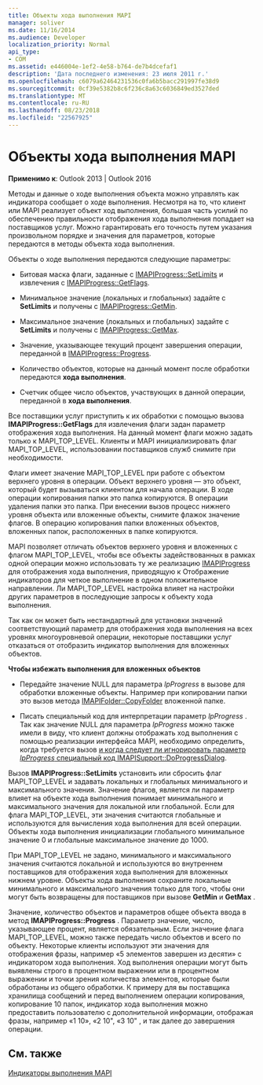 ```yaml
---
title: Объекты хода выполнения MAPI
manager: soliver
ms.date: 11/16/2014
ms.audience: Developer
localization_priority: Normal
api_type:
- COM
ms.assetid: e446004e-1ef2-4e58-b764-de7b4dcefaf1
description: 'Дата последнего изменения: 23 июля 2011 г.'
ms.openlocfilehash: c6079a62464231536c0fa6b5bacc291997fe38d9
ms.sourcegitcommit: 0cf39e5382b8c6f236c8a63c6036849ed3527ded
ms.translationtype: MT
ms.contentlocale: ru-RU
ms.lasthandoff: 08/23/2018
ms.locfileid: "22567925"
---
```

# <a name="mapi-progress-objects"></a>Объекты хода выполнения MAPI

  
  
**Применимо к**: Outlook 2013 | Outlook 2016 
  
Методы и данные о ходе выполнения объекта можно управлять как индикатора сообщает о ходе выполнения. Несмотря на то, что клиент или MAPI реализует объект ход выполнения, большая часть усилий по обеспечению правильности отображения хода выполнения попадает на поставщиков услуг. Можно гарантировать его точность путем указания произвольном порядке и значения для параметров, которые передаются в методы объекта хода выполнения.
  
Объекты о ходе выполнения передаются следующие параметры:
  
- Битовая маска флаги, заданные с [IMAPIProgress::SetLimits](imapiprogress-setlimits.md) и извлечения с [IMAPIProgress::GetFlags](imapiprogress-getflags.md).
    
- Минимальное значение (локальных и глобальных) задайте с **SetLimits** и получены с [IMAPIProgress::GetMin](imapiprogress-getmin.md).
    
- Максимальное значение (локальных и глобальных) задайте с **SetLimits** и получены с [IMAPIProgress::GetMax](imapiprogress-getmax.md).
    
- Значение, указывающее текущий процент завершения операции, переданной в [IMAPIProgress::Progress](imapiprogress-progress.md).
    
- Количество объектов, которые на данный момент после обработки передаются **хода выполнения**.
    
- Счетчик общее число объектов, участвующих в данной операции, переданной в **хода выполнения**.
    
Все поставщики услуг приступить к их обработки с помощью вызова **IMAPIProgress::GetFlags** для извлечения флаги задан параметр отображения хода выполнения. На данный момент флаги можно задать только к MAPI_TOP_LEVEL. Клиенты и MAPI инициализировать флаг MAPI_TOP_LEVEL, использовании поставщиков служб снимите при необходимости. 
  
Флаги имеет значение MAPI_TOP_LEVEL при работе с объектом верхнего уровня в операции. Объект верхнего уровня — это объект, который будет вызываться клиентом для начала операции. В ходе операции копирования папки это папка копируются. В операции удаления папки это папка. При внесении вызов процесс нижнего уровня объекта или вложенные объекты, снимите флажок значение флагов. В операцию копирования папки вложенных объектов, вложенных папок, расположенных в папке копируются. 
  
MAPI позволяет отличать объектов верхнего уровня и вложенных с флагом MAPI_TOP_LEVEL, чтобы все объекты задействованных в рамках одной операции можно использовать ту же реализацию [IMAPIProgress](imapiprogressiunknown.md) для отображения хода выполнения, приводящую к Отображение индикаторов для четкое выполнение в одном положительное направлении. Ли MAPI_TOP_LEVEL настройка влияет на настройки других параметров в последующие запросы к объекту хода выполнения. 
  
Так как он может быть нестандартный для установки значений соответствующий параметр для отображения хода выполнения на всех уровнях многоуровневой операции, некоторые поставщики услуг отказаться от отобразить индикатор выполнения для вложенных объектов. 
  
 **Чтобы избежать выполнения для вложенных объектов**
  
- Передайте значение NULL для параметра _lpProgress_ в вызове для обработки вложенные объекты. Например при копировании папки это вызов метода [IMAPIFolder::CopyFolder](imapifolder-copyfolder.md) вложенной папке. 
    
- Писать специальный код для интерпретации параметр _lpProgress_ . Так как значение NULL для параметра _lpProgress_ можно также имели в виду, что клиент должны отображать ход выполнения с помощью реализации интерфейса MAPI, необходимо определить, когда требуется вызов [и когда следует ли игнорировать параметр _lpProgress_ специальный код IMAPISupport::DoProgressDialog](imapisupport-doprogressdialog.md).
    
Вызов **IMAPIProgress::SetLimits** установить или сбросить флаг MAPI_TOP_LEVEL и задавать локальных и глобальных минимального и максимального значения. Значение флагов, является ли параметр влияет на объекте хода выполнения понимает минимального и максимального значения для локальной или глобальной. Если для флага MAPI_TOP_LEVEL, эти значения считаются глобальные и используются для вычисления хода выполнения для всей операции. Объекты хода выполнения инициализации глобального минимальное значение 0 и глобальные максимальное значение до 1000. 
  
При MAPI_TOP_LEVEL не задано, минимального и максимального значения считаются локальной и используются во внутреннем поставщиков для отображения хода выполнения для вложенных нижнем уровне. Объекты хода выполнения сохраните локальные минимального и максимального значения только для того, чтобы они могут быть возвращены для поставщиков при вызове **GetMin** и **GetMax** . 
  
Значение, количество объектов и параметров общее объекта ввода в метод **IMAPIProgress::Progress** . Параметр значение, число, указывающее процент, является обязательным. Если значение флага MAPI_TOP_LEVEL, можно также передать число объектов и всего по объекту. Некоторые клиенты используют эти значения для отображения фразы, например «5 элементов завершен из десяти» с индикатором хода выполнения. Ход выполнения операции могут быть выявлены строго в процентном выражении или в процентном выражении и точки зрения количества элементов, которые были обработаны из общего обработки. К примеру для вы поставщика хранилища сообщений и перед выполнением операции копирования, копирование 10 папок, индикатор хода выполнения можно предоставить пользователю с дополнительной информации, отображая фразы, например «1 10», «2 10", «3 10" , и так далее до завершения операции. 
  
## <a name="see-also"></a>См. также



[Индикаторы выполнения MAPI](mapi-progress-indicators.md)

